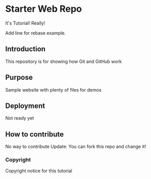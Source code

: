 # Starter Web Repo
It's Tutorial! Really!

Add line for rebase example.

## Introduction
This repository is for showing how Git and GitHub work

## Purpose
Sample website with plenty of files for demos

## Deployment
Not ready yet

## How to contribute
No way to contribute
Update: You can fork this repo and change it!


### Copyright
Copyright notice for this tutorial
